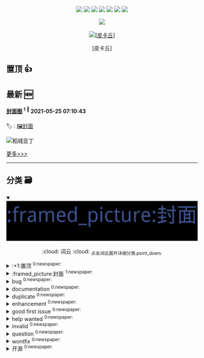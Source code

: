 

<p align='center'>
    <img src="https://badgen.net/badge/labels/12"/>
    <img src="https://badgen.net/github/issues/smileyby/ghiblog"/>
    <img src="https://badgen.net/badge/last-commit/2021-05-25 08:16:26"/>
    <img src="https://badgen.net/github/forks/smileyby/ghiblog"/>
    <img src="https://badgen.net/github/stars/smileyby/ghiblog"/>
    <img src="https://badgen.net/github/watchers/smileyby/ghiblog"/>
    <img src="https://badgen.net/github/release/smileyby/ghiblog"/>
</p>

<p align='center'>
    <a href="https://github.com/jwenjian/visitor-count-badge">
        <img src="https://visitor-badge.glitch.me/badge?page_id=jwenjian.ghiblog"/>
    </a>
</p>



<p align='center'>
<a href='https://github.com/smileyby/notes-copy/issues/1#issuecomment-847653254'>
<img src='https://user-images.githubusercontent.com/16968442/119462781-b033b700-bd73-11eb-8858-68792e9dda2f.jpg' width='50%' alt='
[皮卡丘]
'>
</a>
</p>
<p align='center'>
<span>
[皮卡丘]
</span>
</p>

    
## 置顶 :thumbsup: 
## 最新 :new: 

#### [封面图](https://github.com/smileyby/notes-copy/issues/1) <sup>1 :speech_balloon:</sup> 	 2021-05-25 07:10:43

:label: : [:framed_picture:封面](https://github.com/smileyby/ghiblog/labels/%3Aframed_picture%3A%E5%B0%81%E9%9D%A2)

![稻城亚丁](https://user-images.githubusercontent.com/16968442/119454599-49aa9b00-bd6b-11eb-8573-f6fcae939734.jpg)


[更多>>>](https://github.com/smileyby/notes-copy/issues/1)

---


## 分类  :card_file_box: 

<details open="open">
    <summary>
        <img src="assets/wordcloud.png" title="词云, 点击展开详细分类" alt="词云， 点击展开详细分类">
        <p align="center">:cloud: 词云 :cloud: <sub>点击词云展开详细分类:point_down: </sub></p>
    </summary>


<details>
<summary>:+1:置顶	<sup>0:newspaper:</sup></summary>



</details>

<details>
<summary>:framed_picture:封面	<sup>1:newspaper:</sup></summary>

- [封面图](https://github.com/smileyby/notes-copy/issues/1)  <sup>1 :speech_balloon:</sup>  	 


</details>

<details>
<summary>bug	<sup>0:newspaper:</sup></summary>



</details>

<details>
<summary>documentation	<sup>0:newspaper:</sup></summary>



</details>

<details>
<summary>duplicate	<sup>0:newspaper:</sup></summary>



</details>

<details>
<summary>enhancement	<sup>0:newspaper:</sup></summary>



</details>

<details>
<summary>good first issue	<sup>0:newspaper:</sup></summary>



</details>

<details>
<summary>help wanted	<sup>0:newspaper:</sup></summary>



</details>

<details>
<summary>invalid	<sup>0:newspaper:</sup></summary>



</details>

<details>
<summary>question	<sup>0:newspaper:</sup></summary>



</details>

<details>
<summary>wontfix	<sup>0:newspaper:</sup></summary>



</details>

<details>
<summary>开源	<sup>0:newspaper:</sup></summary>



</details>


</details>    
